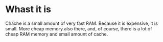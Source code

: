 #                  Whast it is

Chache is a small amount of very fast RAM. Because it is expensive, it is small.
More cheap memory also there, and, of course, there is a lot of cheap RAM memory and small amount of cache.
